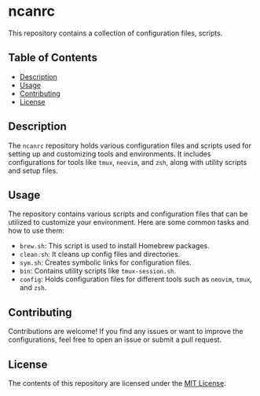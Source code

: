 # ncanrc

This repository contains a collection of configuration files, scripts.

## Table of Contents

- [Description](#description)
- [Usage](#usage)
- [Contributing](#contributing)
- [License](#license)

## Description

The `ncanrc` repository holds various configuration files and scripts used for setting up and customizing tools and environments. It includes configurations for tools like `tmux`, `neovim`, and `zsh`, along with utility scripts and setup files.

## Usage

The repository contains various scripts and configuration files that can be utilized to customize your environment. Here are some common tasks and how to use them:

- `brew.sh`: This script is used to install Homebrew packages.
- `clean.sh`: It cleans up config files and directories.
- `sym.sh`: Creates symbolic links for configuration files.
- `bin`: Contains utility scripts like `tmux-session.sh`.
- `config`: Holds configuration files for different tools such as `neovim`, `tmux`, and `zsh`.

## Contributing

Contributions are welcome! If you find any issues or want to improve the configurations, feel free to open an issue or submit a pull request.

## License

The contents of this repository are licensed under the [MIT License](LICENSE).

